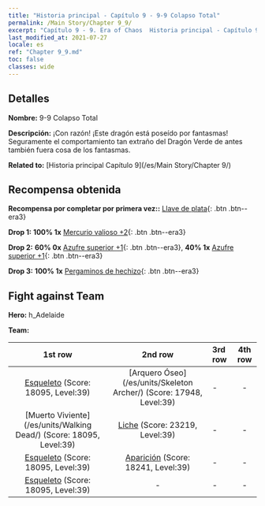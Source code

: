 ```yaml
---
title: "Historia principal - Capítulo 9 - 9-9 Colapso Total"
permalink: /Main Story/Chapter 9_9/
excerpt: "Capítulo 9 - 9. Era of Chaos  Historia principal - Capítulo 9_9. 9-9 Colapso Total"
last_modified_at: 2021-07-27
locale: es
ref: "Chapter 9_9.md"
toc: false
classes: wide
---
```


## Detalles

 **Nombre:** 9-9 Colapso Total

 **Descripción:** ¡Con razón! ¡Este dragón está poseído por fantasmas! Seguramente el comportamiento tan extraño del Dragón Verde de antes también fuera cosa de los fantasmas.

 **Related to:** [Historia principal Capítulo 9](/es/Main Story/Chapter 9/)

## Recompensa obtenida

 **Recompensa por completar por primera vez::** [Llave de plata](/ItemsES/con_693/){: .btn .btn--era3}

 **Drop 1:** **100% 1x** [Mercurio valioso +2](/ItemsES/mat_28/){: .btn .btn--era3}

 **Drop 2:** **60% 0x** [Azufre superior +1](/ItemsES/mat_22/){: .btn .btn--era3}, **40% 1x** [Azufre superior +1](/ItemsES/mat_22/){: .btn .btn--era3}

 **Drop 3:** **100% 1x** [Pergaminos de hechizo](/ItemsES/con_694/){: .btn .btn--era3}


## Fight against Team
 **Hero:** h_Adelaide

 **Team:**


  | 1st row | 2nd row | 3rd row | 4th row |
  |:----:|:----:|:----|:----:|
  | [Esqueleto](/es/units/Skeleton/) (Score: 18095, Level:39)  | [Arquero Óseo](/es/units/Skeleton Archer/) (Score: 17948, Level:39)  | - | - |
  | [Muerto Viviente](/es/units/Walking Dead/) (Score: 18095, Level:39)  | [Liche](/es/units/Lich/) (Score: 23219, Level:39)  | - | - |
  | [Esqueleto](/es/units/Skeleton/) (Score: 18095, Level:39)  | [Aparición](/es/units/Wight/) (Score: 18241, Level:39)  | - | - |
  | [Esqueleto](/es/units/Skeleton/) (Score: 18095, Level:39)  | - | - | - |


